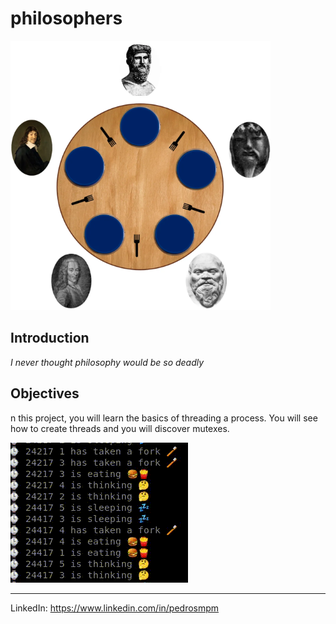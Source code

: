 # philosophers

![diningphilos](./extra/the_dining_philosophers.png)

## Introduction

*I never thought philosophy would be so deadly*

## Objectives

n this project, you will learn the basics of threading a process.
You will see how to create threads and you will discover mutexes.

<img src="./extra/philos.gif"/>

--------
LinkedIn: https://www.linkedin.com/in/pedrosmpm
